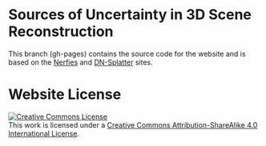 # Sources of Uncertainty in 3D Scene Reconstruction 

This branch (gh-pages) contains the source code for the website and is based on the [Nerfies](https://github.com/nerfies/nerfies.github.io) and [DN-Splatter](https://maturk.github.io/dn-splatter/) sites.



# Website License
<a rel="license" href="http://creativecommons.org/licenses/by-sa/4.0/"><img alt="Creative Commons License" style="border-width:0" src="https://i.creativecommons.org/l/by-sa/4.0/88x31.png" /></a><br />This work is licensed under a <a rel="license" href="http://creativecommons.org/licenses/by-sa/4.0/">Creative Commons Attribution-ShareAlike 4.0 International License</a>.
